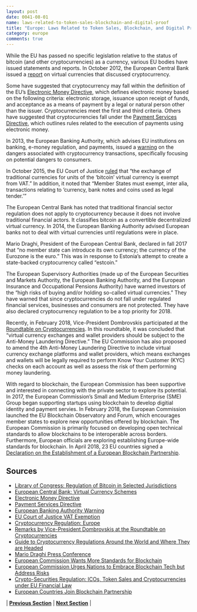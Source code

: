 ```yaml
---
layout: post
date: 0041-08-01
name: laws-related-to-token-sales-blockchain-and-digital-proof
title: "Europe: Laws Related to Token Sales, Blockchain, and Digital Proof"
category: europe
comments: true
---
```


While the EU has passed no specific legislation relative to the status of bitcoin (and other cryptocurrencies) as a currency, various EU bodies have issued statements and reports. In October 2012, the European Central Bank issued a [report](http://www.ecb.europa.eu/pub/pdf/other/virtualcurrencyschemes201210en.pdf) on virtual currencies that discussed cryptocurrency.
 
Some have suggested that cryptocurrency may fall within the definition of the EU’s [Electronic Money Directive](https://eur-lex.europa.eu/LexUriServ/LexUriServ.do?uri=OJ:L:2009:267:0007:0017:EN:PDF), which defines electronic money based on the following criteria: electronic storage, issuance upon receipt of funds, and acceptance as a means of payment by a legal or natural person other than the issuer. Cryptocurrencies meet the first and third criteria. Others have suggested that cryptocurrencies fall under the [Payment Services Directive](https://eur-lex.europa.eu/LexUriServ/LexUriServ.do?uri=OJ:L:2007:319:0001:0036:EN:PDF), which outlines rules related to the execution of payments using electronic money.
 
In 2013, the European Banking Authority, which advises EU institutions on banking, e-money regulation, and payments, issued a [warning](http://www.eba.europa.eu/-/eba-warns-consumers-on-virtual-currencies) on the dangers associated with cryptocurrency transactions, specifically focusing on potential dangers to consumers.
 
In October 2015, the EU Court of Justice [ruled](https://curia.europa.eu/jcms/upload/docs/application/pdf/2015-10/cp150128en.pdf) that “the exchange of traditional currencies for units of the ‘bitcoin’ virtual currency is exempt from VAT.” In addition, it noted that “Member States must exempt, inter alia, transactions relating to ‘currency, bank notes and coins used as legal tender.’”

The European Central Bank has noted that traditional financial sector regulation does not apply to cryptocurrency because it does not involve traditional financial actors. It classifies bitcoin as a convertible decentralized virtual currency. In 2014, the European Banking Authority advised European banks not to deal with virtual currencies until regulations were in place.
 
Mario Draghi, President of the European Central Bank, declared in fall 2017 that “no member state can introduce its own currency; the currency of the Eurozone is the euro.” This was in response to Estonia’s attempt to create a state-backed cryptocurrency called “estcoin.”

The European Supervisory Authorities (made up of the European Securities and Markets Authority, the European Banking Authority, and the European Insurance and Occupational Pensions Authority) have warned investors of the “high risks of buying and/or holding so-called virtual currencies.” They have warned that since cryptocurrencies do not fall under regulated financial services, businesses and consumers are not protected. They have also declared cryptocurrency regulation to be a top priority for 2018.

Recently, in February 2018, Vice-President Dombrovskis participated at the [Roundtable on Cryptocurrencies](http://europa.eu/rapid/press-release_SPEECH-18-1242_en.htm). In this roundtable, it was concluded that “virtual currency exchanges and wallet providers should be subject to the Anti-Money Laundering Directive.” The EU Commission has also proposed to amend the 4th Anti-Money Laundering Directive to include virtual currency exchange platforms and wallet providers, which means exchanges and wallets will be legally required to perform Know Your Customer (KYC) checks on each account as well as assess the risk of them performing money laundering.
 
With regard to blockchain, the European Commission has been supportive and interested in connecting with the private sector to explore its potential. In 2017, the European Commission’s Small and Medium Enterprise (SME) Group began supporting startups using blockchain to develop digitial identity and payment servies. In February 2018, the European Commission launched the EU Blockchain Observatory and Forum, which encourages member states to explore new opportunities offered by blockchain. The European Commission is primarily focused on developing open technical standards to allow blockchains to be interoperable across borders. Furthermore, European officials are exploring establishing Europe-wide standards for blockchain. In April 2018, 23 EU countries signed a [Declaration on the Establishment of a European Blockchain Partnership](https://ec.europa.eu/digital-single-market/en/news/european-countries-join-blockchain-partnership).



Sources 
---

  * [Library of Congress: Regulation of Bitcoin in Selected Jurisdictions](https://www.loc.gov/law/help/bitcoin-survey/#eu)
  * [European Central Bank: Virtual Currency Schemes](http://www.ecb.europa.eu/pub/pdf/other/virtualcurrencyschemes201210en.pdf)
  * [Electronic Money Directive](https://eur-lex.europa.eu/LexUriServ/LexUriServ.do?uri=OJ:L:2009:267:0007:0017:EN:PDF)
  * [Payment Services Directive](https://eur-lex.europa.eu/LexUriServ/LexUriServ.do?uri=OJ:L:2007:319:0001:0036:EN:PDF)
  * [European Banking Authority Warning](http://www.eba.europa.eu/-/eba-warns-consumers-on-virtual-currencies)
  * [EU Court of Justice VAT Exemption](https://curia.europa.eu/jcms/upload/docs/application/pdf/2015-10/cp150128en.pdf)
  * [Cryptocurrency Regulation: Europe](https://medium.com/@cryptogrinders/cryptocurrency-regulation-part-2-europe-7cfeccfeb930)
  * [Remarks by Vice-President Dombrovskis at the Roundtable on Cryptocurrencies](http://europa.eu/rapid/press-release_SPEECH-18-1242_en.htm)
  * [Guide to Cryptocurrency Regulations Around the World and Where They are Headed](https://www.cnbc.com/2018/03/27/a-complete-guide-to-cyprocurrency-regulations-around-the-world.html)
  * [Mario Draghi Press Conference](https://www.ecb.europa.eu/press/pressconf/2017/html/ecb.is170907.en.html)
  * [European Commission Wants More Standards for Blockchain](https://medium.com/blockchain-for-law/european-commission-wants-more-standards-for-blockchain-9aa62dea6c81)
  * [European Commission Urges Nations to Embrace Blockchain Tech but Address Risks](https://bitcoinmagazine.com/articles/european-commission-urges-nations-embrace-blockchain-tech-address-risks/)
  * [Crypto-Securities Regulation: ICOs, Token Sales and Cryptocurrencies under EU Financial Law](https://www.law.ox.ac.uk/business-law-blog/blog/2018/01/crypto-securities-regulation-icos-token-sales-and-cryptocurrencies)
  * [European Countries Join Blockchain Partnership](https://ec.europa.eu/digital-single-market/en/news/european-countries-join-blockchain-partnership)



| **[Previous Section]( https://neo-project.github.io/global-blockchain-compliance-hub//europe/europe-governing-by-law.html)** | **[Next Section]( https://neo-project.github.io/global-blockchain-compliance-hub//europe/europe-securities-related-laws.html)** |
